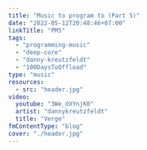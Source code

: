 ```yaml
---
title: "Music to program to (Part 5)"
date: "2022-05-12T20:48:46+07:00"
linkTitle: "PM5"
tags:
  - "programming-music"
  - "deep-core"
  - "danny-kreutzfeldt"
  - "100DaysToOffload"
type: "music"
resources:
  - src: "header.jpg"
video:
  youtube: "3We_dXYnjK0"
  artist: "dannykreutzfeldt"
  title: "Verge"
fmContentType: "blog"
cover: "./header.jpg"
---
```


